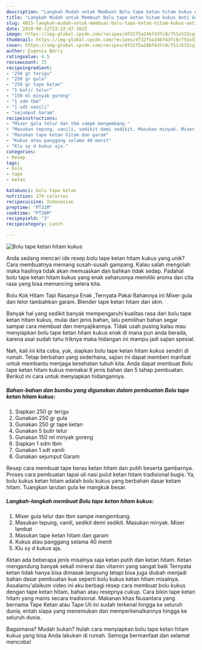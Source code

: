```yaml
---
description: "Langkah Mudah untuk Membuat Bolu tape ketan hitam kukus Anti Gagal"
title: "Langkah Mudah untuk Membuat Bolu tape ketan hitam kukus Anti Gagal"
slug: 4015-langkah-mudah-untuk-membuat-bolu-tape-ketan-hitam-kukus-anti-gagal
date: 2020-08-22T23:32:47.162Z
image: https://img-global.cpcdn.com/recipes/df32f5a24bf43fc0/751x532cq70/bolu-tape-ketan-hitam-kukus-foto-resep-utama.jpg
thumbnail: https://img-global.cpcdn.com/recipes/df32f5a24bf43fc0/751x532cq70/bolu-tape-ketan-hitam-kukus-foto-resep-utama.jpg
cover: https://img-global.cpcdn.com/recipes/df32f5a24bf43fc0/751x532cq70/bolu-tape-ketan-hitam-kukus-foto-resep-utama.jpg
author: Eugenia Berry
ratingvalue: 4.5
reviewcount: 15
recipeingredient:
- "250 gr terigu"
- "250 gr gula"
- "250 gr tape ketan"
- "5 butir telur"
- "150 ml minyak goreng"
- "1 sdm tbm"
- "1 sdt vanili"
- "sejumput Garam"
recipeinstructions:
- "Mixer gula telur dan tbm sampe mengembang."
- "Masukan tepung, vanili, sedikit demi sedikit. Masukan minyak. Mixer lambat"
- "Masukan tape ketan hitam dan garam"
- "Kukus atau panggang selama 40 menit"
- "Klu sy d kukus aja."
categories:
- Resep
tags:
- bolu
- tape
- ketan

katakunci: bolu tape ketan 
nutrition: 274 calories
recipecuisine: Indonesian
preptime: "PT31M"
cooktime: "PT30M"
recipeyield: "3"
recipecategory: Lunch

---
```



![Bolu tape ketan hitam kukus](https://img-global.cpcdn.com/recipes/df32f5a24bf43fc0/751x532cq70/bolu-tape-ketan-hitam-kukus-foto-resep-utama.jpg)

Anda sedang mencari ide resep bolu tape ketan hitam kukus yang unik? Cara membuatnya memang susah-susah gampang. Kalau salah mengolah maka hasilnya tidak akan memuaskan dan bahkan tidak sedap. Padahal bolu tape ketan hitam kukus yang enak seharusnya memiliki aroma dan cita rasa yang bisa memancing selera kita.

Bolu Kok Hitam Tapi Rasanya Enak ,Ternyata Pakai Bahannya ini Mixer gula dan telor tambahkan garam. Blender tape ketan hitam dan skm.

Banyak hal yang sedikit banyak mempengaruhi kualitas rasa dari bolu tape ketan hitam kukus, mulai dari jenis bahan, lalu pemilihan bahan segar sampai cara membuat dan menyajikannya. Tidak usah pusing kalau mau menyiapkan bolu tape ketan hitam kukus enak di mana pun anda berada, karena asal sudah tahu triknya maka hidangan ini mampu jadi sajian spesial.


Nah, kali ini kita coba, yuk, siapkan bolu tape ketan hitam kukus sendiri di rumah. Tetap berbahan yang sederhana, sajian ini dapat memberi manfaat untuk membantu menjaga kesehatan tubuh kita. Anda dapat membuat Bolu tape ketan hitam kukus memakai 8 jenis bahan dan 5 tahap pembuatan. Berikut ini cara untuk menyiapkan hidangannya.

<!--inarticleads1-->

##### Bahan-bahan dan bumbu yang digunakan dalam pembuatan Bolu tape ketan hitam kukus:

1. Siapkan 250 gr terigu
1. Gunakan 250 gr gula
1. Gunakan 250 gr tape ketan
1. Gunakan 5 butir telur
1. Gunakan 150 ml minyak goreng
1. Siapkan 1 sdm tbm
1. Gunakan 1 sdt vanili
1. Gunakan sejumput Garam


Resep cara membuat tape beras ketan hitam dan putih beserta gambarnya. Proses cara pembuatan tapai uli nasi pulut ketan hitam tradisional bugis. Ya, bolu kukus ketan hitam adalah bolu kukus yang berbahan dasar ketam hitam. Tuangkan larutan gula ke mangkuk besar. 

<!--inarticleads2-->

##### Langkah-langkah membuat Bolu tape ketan hitam kukus:

1. Mixer gula telur dan tbm sampe mengembang.
1. Masukan tepung, vanili, sedikit demi sedikit. Masukan minyak. Mixer lambat
1. Masukan tape ketan hitam dan garam
1. Kukus atau panggang selama 40 menit
1. Klu sy d kukus aja.


Ketan ada beberapa jenis misalnya saja ketan putih dan ketan hitam. Ketan mengandung banyak sekali mineral dan vitamin yang sangat baik Ternyata ketan tidak hanya bisa dimasak langsung tetapi bisa juga diubah menjadi bahan dasar pembuatan kue seperti bolu kukus ketan hitam misalnya. Assalamu&#39;alaikum video ini aku berbagi resep cara membuat bolu kukus dengan tape ketan hitam, bahan atau resepnya cukup. Cara bikin tape ketan hitam yang manis secara tradisional. Makanan khas Nusantara yang bernama Tape Ketan atau Tape Uli ini sudah terkenal hingga ke seluruh dunia, entah siapa yang menemukan dan memperkenalkannya hingga ke seluruh dunia. 

Bagaimana? Mudah bukan? Itulah cara menyiapkan bolu tape ketan hitam kukus yang bisa Anda lakukan di rumah. Semoga bermanfaat dan selamat mencoba!
